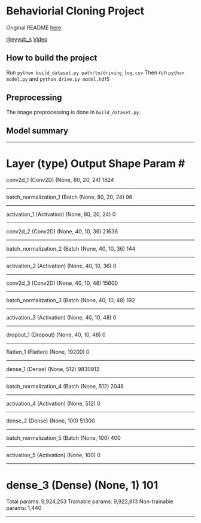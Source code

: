 # Behaviorial Cloning Project

Original README [here](https://github.com/udacity/CarND-Behavioral-Cloning-P3/blob/master/README.md)

[@eyyub_s](https://twitter.com/eyyub_s)
[Video](https://twitter.com/eyyub_s/status/899647418379124736)
## How to build the project
Run `python build_dataset.py path/to/driving_log.csv`
Then run `python model.py` and `python drive.py model.hdf5`


## Preprocessing
The image preprocessing is done in `build_dataset.py`.

## Model summary
_________________________________________________________________
Layer (type)                 Output Shape              Param #
=================================================================
conv2d_1 (Conv2D)            (None, 80, 20, 24)        1824
_________________________________________________________________
batch_normalization_1 (Batch (None, 80, 20, 24)        96
_________________________________________________________________
activation_1 (Activation)    (None, 80, 20, 24)        0
_________________________________________________________________
conv2d_2 (Conv2D)            (None, 40, 10, 36)        21636
_________________________________________________________________
batch_normalization_2 (Batch (None, 40, 10, 36)        144
_________________________________________________________________
activation_2 (Activation)    (None, 40, 10, 36)        0
_________________________________________________________________
conv2d_3 (Conv2D)            (None, 40, 10, 48)        15600
_________________________________________________________________
batch_normalization_3 (Batch (None, 40, 10, 48)        192
_________________________________________________________________
activation_3 (Activation)    (None, 40, 10, 48)        0
_________________________________________________________________
dropout_1 (Dropout)          (None, 40, 10, 48)        0
_________________________________________________________________
flatten_1 (Flatten)          (None, 19200)             0
_________________________________________________________________
dense_1 (Dense)              (None, 512)               9830912
_________________________________________________________________
batch_normalization_4 (Batch (None, 512)               2048
_________________________________________________________________
activation_4 (Activation)    (None, 512)               0
_________________________________________________________________
dense_2 (Dense)              (None, 100)               51300
_________________________________________________________________
batch_normalization_5 (Batch (None, 100)               400
_________________________________________________________________
activation_5 (Activation)    (None, 100)               0
_________________________________________________________________
dense_3 (Dense)              (None, 1)                 101
=================================================================
Total params: 9,924,253
Trainable params: 9,922,813
Non-trainable params: 1,440
_________________________________________________________________
